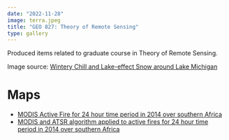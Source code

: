 ```yaml
---
date: "2022-11-28"
image: terra.jpeg
title: "GEO 827: Theory of Remote Sensing"
type: gallery
---
```


Produced items related to graduate course in Theory of Remote Sensing. 

Image source: [Wintery Chill and Lake-effect Snow around Lake Michigan](https://modis.gsfc.nasa.gov/gallery/individual.php?db_date=2021-12-03)

# Maps

- [MODIS Active Fire for 24 hour time period in 2014 over southern Africa](fire_duration.html)
- [MODIS and ATSR algorithm applied to active fires for 24 hour time period in 2014 over southern Africa](modis_atsr_night.html)
